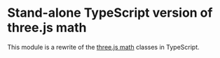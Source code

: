 # Stand-alone TypeScript version of three.js math

This module is a rewrite of the [three.js math](https://threejs.org/docs/#api/en/math/Box2) classes in TypeScript.
